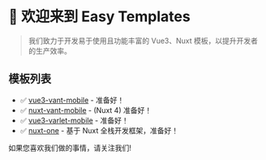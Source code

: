 # 👋 欢迎来到 Easy Templates

> 我们致力于开发易于使用且功能丰富的 Vue3、Nuxt 模板，以提升开发者的生产效率。

## 模板列表

- ✅ [vue3-vant-mobile](https://github.com/easy-temps/vue3-vant-mobile) - 准备好！
- ✅ [nuxt-vant-mobile](https://github.com/easy-temps/nuxt-vant-mobile) - (Nuxt 4) 准备好！
- ✅ [vue3-varlet-mobile](https://github.com/easy-temps/vue3-varlet-mobile) - 准备好！
- ✅ [nuxt-one](https://github.com/easy-temps/nuxtone) - 基于 Nuxt 全栈开发框架，准备好！

如果您喜欢我们做的事情，请关注我们!
